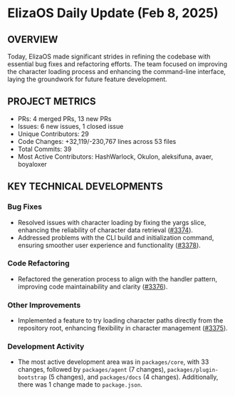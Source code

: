 # ElizaOS Daily Update (Feb 8, 2025)

## OVERVIEW

Today, ElizaOS made significant strides in refining the codebase with essential bug fixes and refactoring efforts. The team focused on improving the character loading process and enhancing the command-line interface, laying the groundwork for future feature development.

## PROJECT METRICS

- PRs: 4 merged PRs, 13 new PRs
- Issues: 6 new issues, 1 closed issue
- Unique Contributors: 29
- Code Changes: +32,119/-230,767 lines across 53 files
- Total Commits: 39
- Most Active Contributors: HashWarlock, Okulon, aleksifuna, avaer, boyaloxer

## KEY TECHNICAL DEVELOPMENTS

### Bug Fixes

- Resolved issues with character loading by fixing the yargs slice, enhancing the reliability of character data retrieval ([#3374](https://github.com/elizaos/eliza/pull/3374)).
- Addressed problems with the CLI build and initialization command, ensuring smoother user experience and functionality ([#3378](https://github.com/elizaos/eliza/pull/3378)).

### Code Refactoring

- Refactored the generation process to align with the handler pattern, improving code maintainability and clarity ([#3376](https://github.com/elizaos/eliza/pull/3376)).

### Other Improvements

- Implemented a feature to try loading character paths directly from the repository root, enhancing flexibility in character management ([#3375](https://github.com/elizaos/eliza/pull/3375)).

### Development Activity

- The most active development area was in `packages/core`, with 33 changes, followed by `packages/agent` (7 changes), `packages/plugin-bootstrap` (5 changes), and `packages/docs` (4 changes). Additionally, there was 1 change made to `package.json`.
